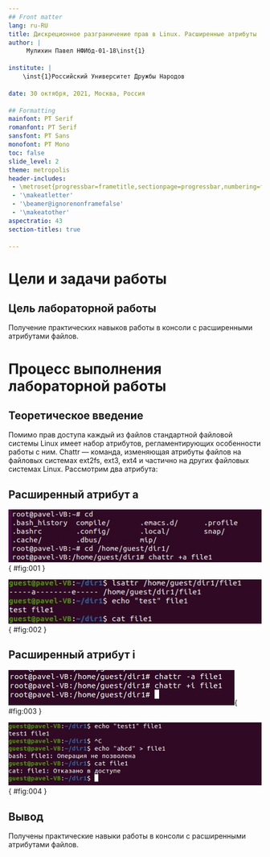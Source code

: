 ```yaml
---
## Front matter
lang: ru-RU
title: Дискреционное разграничение прав в Linux. Расширенные атрибуты
author: |
	 Мулихин Павел НФИбд-01-18\inst{1}

institute: |
	\inst{1}Российский Университет Дружбы Народов

date: 30 октября, 2021, Москва, Россия

## Formatting
mainfont: PT Serif
romanfont: PT Serif
sansfont: PT Sans
monofont: PT Mono
toc: false
slide_level: 2
theme: metropolis
header-includes: 
 - \metroset{progressbar=frametitle,sectionpage=progressbar,numbering=fraction}
 - '\makeatletter'
 - '\beamer@ignorenonframefalse'
 - '\makeatother'
aspectratio: 43
section-titles: true

---
```


# Цели и задачи работы

## Цель лабораторной работы

Получение практических навыков работы в консоли с расширенными атрибутами файлов.

# Процесс выполнения лабораторной работы

## Теоретическое введение 

Помимо прав доступа каждый из файлов стандартной файловой системы Linux имеет набор атрибутов, регламентирующих особенности работы с ним. Chattr — команда, изменяющая атрибуты файлов на файловых системах ext2fs, ext3, ext4 и частично на других файловых системах Linux. Рассмотрим два атрибута:

## Расширенный атрибут а

![атрибут +a](Image/3.jpg){ #fig:001 }

![атрибут +a](Image/4.jpg){ #fig:002 }

## Расширенный атрибут i

![атрибут +i](Image/5.jpg){ #fig:003 }

![атрибут +i](Image/6.jpg){ #fig:004 }

## Вывод

Получены практические навыки работы в консоли с расширенными атрибутами файлов. 
